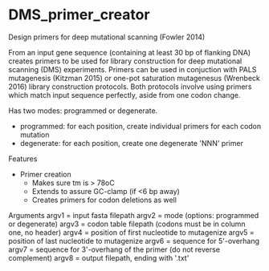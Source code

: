 # DMS_primer_creator
Design primers for deep mutational scanning (Fowler 2014)

From an input gene sequence (containing at least 30 bp of flanking DNA) creates primers to be used for library construction for deep mutational scanning (DMS) experiments.  Primers can be used in conjuction with PALS mutagenesis (Kitzman 2015) or one-pot saturation mutagenesus (Wrenbeck 2016) library construction protocols.  Both protocols involve using primers which match input sequence perfectly, aside from one codon change.  

Has two modes: programmed or degenerate.
  - programmed: for each position, create individual primers for each codon mutation
  - degenerate: for each position, create one degenerate 'NNN' primer
  
Features
  - Primer creation
    - Makes sure tm is > 78oC
    - Extends to assure GC-clamp (if <6 bp away)
    - Creates primers for codon deletions as well
    
Arguments
		argv1 = input fasta filepath
		argv2 = mode (options: programmed or degenerate)
		argv3 = codon table filepath (codons must be in column one, no header)
		argv4 = position of first nucleotide to mutagenize
		argv5 = position of last nucleotide to mutagenize
		argv6 = sequence for 5\'-overhang
    argv7 = sequence for 3\'-overhang of the primer (do not reverse complement)
		argv8 = output filepath, ending with '.txt'
